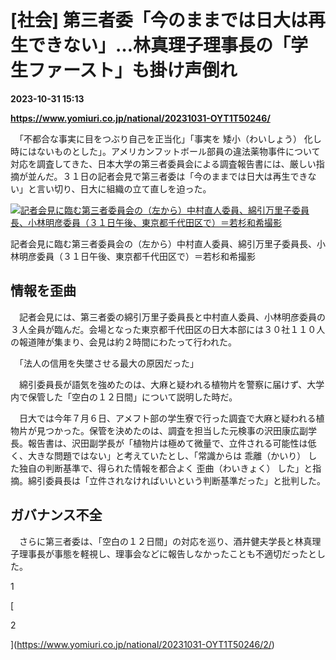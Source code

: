 # [社会] 第三者委「今のままでは日大は再生できない」…林真理子理事長の「学生ファースト」も掛け声倒れ

**2023-10-31 15:13**

**https://www.yomiuri.co.jp/national/20231031-OYT1T50246/**

　「不都合な事実に目をつぶり自己を正当化」「事実を 矮小（わいしょう） 化し時にはないものとした」。アメリカンフットボール部員の違法薬物事件について対応を調査してきた、日本大学の第三者委員会による調査報告書には、厳しい指摘が並んだ。３１日の記者会見で第三者委は「今のままでは日大は再生できない」と言い切り、日大に組織の立て直しを迫った。

[![記者会見に臨む第三者委員会の（左から）中村直人委員、綿引万里子委員長、小林明彦委員（３１日午後、東京都千代田区で）＝若杉和希撮影](https://www.yomiuri.co.jp/media/2023/10/20231031-OYT1I50188-1.jpg)](https://www.yomiuri.co.jp/pluralphoto/20231031-OYT1I50188/)

記者会見に臨む第三者委員会の（左から）中村直人委員、綿引万里子委員長、小林明彦委員（３１日午後、東京都千代田区で）＝若杉和希撮影

情報を歪曲
-----

　記者会見には、第三者委の綿引万里子委員長と中村直人委員、小林明彦委員の３人全員が臨んだ。会場となった東京都千代田区の日大本部には３０社１１０人の報道陣が集まり、会見は約２時間にわたって行われた。

　「法人の信用を失墜させる最大の原因だった」

　綿引委員長が語気を強めたのは、大麻と疑われる植物片を警察に届けず、大学内で保管した「空白の１２日間」について説明した時だ。

　日大では今年７月６日、アメフト部の学生寮で行った調査で大麻と疑われる植物片が見つかった。保管を決めたのは、調査を担当した元検事の沢田康広副学長。報告書は、沢田副学長が「植物片は極めて微量で、立件される可能性は低く、大きな問題ではない」と考えていたとし、「常識からは 乖離（かいり） した独自の判断基準で、得られた情報を都合よく 歪曲（わいきょく） した」と指摘。綿引委員長は「立件されなければいいという判断基準だった」と批判した。

ガバナンス不全
-------

　さらに第三者委は、「空白の１２日間」の対応を巡り、酒井健夫学長と林真理子理事長が事態を軽視し、理事会などに報告しなかったことも不適切だったとした。

1

[

2

](https://www.yomiuri.co.jp/national/20231031-OYT1T50246/2/)
